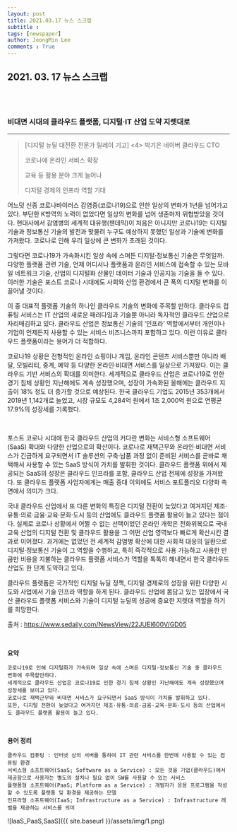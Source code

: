 ```yaml
---
layout: post
title: 2021.03.17 뉴스 스크랩
subtitle : 
tags: [newspaper]
author: JeongMin Lee
comments : True
---
```




## 2021. 03. 17 뉴스 스크랩

<br>
<br>

### 비대면 시대의 클라우드 플랫폼, 디지털·IT 산업 도약 지렛대로

---

> [디지털 뉴딜 대전환 전문가 릴레이 기고] <4> 박기은 네이버 클라우드 CTO
>
> 코로나에 온라인 서비스 확장
>
> 교육 등 활용 분야 크게 늘어나
>
> 디지털 경제의 인프라 역할 기대

어느덧 신종 코로나바이러스 감염증(코로나19)으로 인한 일상의 변화가 1년을 넘어가고 있다. 부단한 K방역의 노력이 없었다면 일상의 변화를 넘어 생존마저 위협받았을 것이다. 현대사에서 감염병의 세계적 대유행(팬데믹)이 처음은 아니지만 코로나19는 디지털 기술과 정보통신 기술의 발전과 맞물려 누구도 예상하지 못했던 일상과 기술에 변화를 가져왔다. 코로나로 인해 우리 일상에 큰 변화가 초래된 것이다.

그렇다면 코로나19가 가속화시킨 일상 속에 스며든 디지털·정보통신 기술은 무엇일까. 다양한 플랫폼 관련 기술, 언제 어디서나 플랫폼과 온라인 서비스에 접속할 수 있는 모바일 네트워크 기술, 산업의 디지털화 산물인 데이터 기술과 인공지능 기술을 들 수 있다. 이러한 기술은 포스트 코로나 시대에도 사회와 산업 환경에서 큰 폭의 디지털 변화를 이끌어낼 것이다.

이 중 대표적 플랫폼 기술의 하나인 클라우드 기술의 변화에 주목할 만하다. 클라우드 컴퓨팅 서비스는 IT 산업의 새로운 패러다임과 기술뿐 아니라 독자적인 클라우드 산업으로 자리매김하고 있다. 클라우드 산업은 정보통신 기술의 ‘인프라’ 역할에서부터 개인이나 기업이 언제든지 사용할 수 있는 서비스 비즈니스까지 포함하고 있다. 이런 이유로 클라우드 플랫폼이라는 용어가 더 적합하다.

코로나19 상황은 전형적인 온라인 쇼핑이나 게임, 온라인 콘텐츠 서비스뿐만 아니라 배달, 모빌리티, 중계, 예약 등 다양한 온라인·비대면 서비스를 일상으로 가져왔다. 이는 클라우드 기반 서비스의 확대를 의미한다. 세계적으로 클라우드 산업은 코로나19로 인한 경기 침체 상황인 지난해에도 계속 성장했으며, 성장이 가속화된 올해에는 클라우드 지출이 18% 정도 더 증가할 것으로 예상된다. 한국 클라우드 기업도 2015년 353개에서 2019년 1,142개로 늘었고, 시장 규모도 4,284억 원에서 1조 2,000억 원으로 연평균 17.9%의 성장세를 기록했다.

<br>

포스트 코로나 시대에 한국 클라우드 산업의 커다란 변화는 서비스형 소프트웨어(SaaS) 확대와 다양한 산업으로의 확산이다. 코로나로 재택근무와 온라인·비대면 서비스가 긴급하게 요구되면서 IT 솔루션의 구축·납품 과정 없이 준비된 서비스를 곧바로 채택해서 사용할 수 있는 SaaS 방식이 가치를 발휘한 것이다. 클라우드 플랫폼 위에서 제공되는 SaaS의 성장은 클라우드 인프라를 포함, 클라우드 산업 전체에 성장을 가져왔다. 또 클라우드 플랫폼 사업자에게는 매출 증대 이외에도 서비스 포트폴리오 다양화 측면에서 의미가 크다.

국내 클라우드 산업에서 또 다른 변화의 특징은 디지털 전환이 늦었다고 여겨지던 제조·유통·의료·금융·교육·문화·도시 등의 산업에도 클라우드 플랫폼 활용이 늘고 있다는 점이다. 실제로 코로나 상황에서 어쩔 수 없는 선택이었던 온라인 개학은 전화위복으로 국내 교육 산업의 디지털 전환 및 클라우드 활용을 그 어떤 산업 영역보다 빠르게 확산시킨 결과로 이어졌다. 과거에는 없었던 전 세계적 감염병 확산에 대한 사회적 대응의 일환으로 디지털·정보통신 기술이 그 역할을 수행하고, 특히 즉각적으로 사용 가능하고 사용한 만큼만 비용을 지불하는 클라우드 플랫폼 서비스가 역할을 톡톡히 해내면서 한국 클라우드 산업도 한 단계 도약하고 있다.

클라우드 플랫폼은 국가적인 디지털 뉴딜 정책, 디지털 경제로의 성장을 위한 다양한 시도와 사업에서 기술 인프라 역할을 하게 된다. 클라우드 산업에 몸담고 있는 입장에서 국산 클라우드 플랫폼 서비스와 기술이 디지털 뉴딜의 성공에 중요한 지렛대 역할을 하기를 희망한다.

출처 : https://www.sedaily.com/NewsView/22JUEI600V/GD05

<br>

**요약**

```text
코로나19로 인해 디지털화가 가속되며 일상 속에 스며든 디지털·정보통신 기술 중 클라우드 변화에 주목할만하다.
세계적으로 클라우드 산업은 코로나19로 인한 경기 침체 상황인 지난해에도 계속 성장했으며 성장세를 보이고 있다.
코로나로 재택근무와 비대면 서비스가 요구되면서 SaaS 방식이 가치를 발휘하고 있다.
또한, 디지털 전환이 늦었다고 여겨지던 제조·유통·의료·금융·교육·문화·도시 등의 산업에서도 클라우드 플랫폼 활용이 늘고 있다.
```

<br>

**용어 정리**

```text
클라우드 컴퓨팅 : 인터넷 상의 서버를 통하여 IT 관련 서비스를 한번에 사용할 수 있는 컴퓨팅 환경
서비스형 소프트웨어(SaaS; Software as a Service) : 모든 것을 기업(클라우드)에서 제공함으로 사용자는 별도의 설치나 필요 없이 SW를 사용할 수 있는 서비스
플랫폼형 소프트웨어(PaaS; Platform as a Service) : 개발자가 응용 프로그램을 작성할 수 있도록 플랫폼 및 환경을 제공하는 모델
인프라형 소프트웨어(IaaS; Infrastructure as a Service) : Infrastructure 레벨을 제공하는 서비스를 의미
```

![laaS_PaaS,SaaS]({{ site.baseurl }}/assets/img/1.png)

<br>

